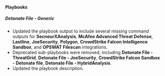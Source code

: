 
#### Playbooks

##### Detonate File - Generic

- Updated the playbook output to include several missing command outputs for **SecneurXAnalysis**, **McAfee Advanced Threat Defense**, **Lastline**, **JoeSecurity**, **Polygon**, **CrowdStrike Falcon Intelligence Sandbox**, and **OPSWAT Filescan** integrations.
- Deprecated sub-playbooks were removed, including **Detonate File - ThreatGrid**, **Detonate File - JoeSecurity**, **CrowdStrike Falcon Sandbox - Detonate file**, **Detonate File - HybridAnalysis**.
- Updated the playbook description.
